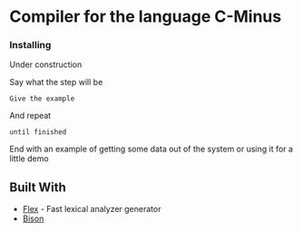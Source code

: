 # Compiler for the language C-Minus

### Installing

Under construction

Say what the step will be

```
Give the example
```

And repeat

```
until finished
```

End with an example of getting some data out of the system or using it for a little demo

## Built With

* [Flex](https://github.com/westes/flex) - Fast lexical analyzer generator
* [Bison](https://www.gnu.org/software/bison)
